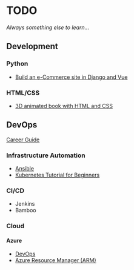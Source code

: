 # TODO

*Always something else to learn...*

## Development

### Python

- [Build an e-Commerce site in Django and Vue](https://www.freecodecamp.org/news/create-an-e-commerce-site-with-django-and-vue/)



### HTML/CSS

- [3D animated book with HTML and CSS](https://www.youtube.com/watch?v=rnqwrmBMrnw)

## DevOps

[Career Guide](https://www.simplilearn.com/devops-career-guide-pdf)

### Infrastructure Automation

- [Ansible](https://www.ansible.com/)
- [Kubernetes Tutorial for Beginners](https://youtu.be/X48VuDVv0do)

### CI/CD

- Jenkins
- Bamboo

### Cloud

#### Azure

- [DevOps](https://azure.microsoft.com/en-gb/services/devops/)
- [Azure Resource Manager (ARM)](https://www.red-gate.com/simple-talk/cloud/infrastructure-as-a-service/azure-resource-manager-arm-templates/)